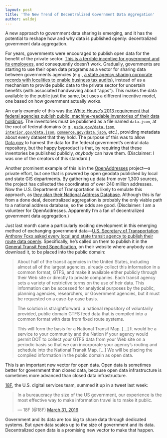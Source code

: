 ```yaml
---
layout: post
title: 'The New Trend of Decentralized Government Data Aggregation'
author: waldoj
---
```


A new approach to government data sharing is emerging, and it has the potential to reshape how and why data is published openly: decentralized government data aggregation.

For years, governments were encouraged to publish open data for the benefit of the private sector. [This is a terrible incentive for government and its employees](https://usopendata.org/2014/06/06/reframe-rhetoric/), and consequently doesn’t work. Gradually, governments are starting to use their open data programs as a vector for sharing data between governments agencies (e.g., [a state agency sharing corporate records with localities to enable business tax audits](https://usopendata.org/2014/12/11/business-data/)), instead of as a mechanism to provide public data to the private sector for uncertain benefits (with associated handwaving about “apps”). This makes the data available to the public just the same, but uses a different incentive model, one based on how government actually works.

An early example of this was [the White House’s 2013 requirement that federal agencies publish public, machine-readable inventories of their data holdings](https://www.whitehouse.gov/blog/2013/05/16/introducing-project-open-data). The inventories must be published as a file named `data.json`, at the root of federal domains (e.g., [`usda.gov/data.json`](http://www.usda.gov//data.json), [`interior.gov/data.json`](https://data.doi.gov/data.json), [`commerce.gov/data.json`](https://www.commerce.gov/sites/commerce.gov/files/data.json), etc.), providing metadata about every dataset that they hold. The purpose of this was to allow [Data.gov](https://www.data.gov/) to harvest the data for the federal government’s central data repository, but the happy byproduct is that, by requiring that these inventories be published publicly, _anybody_ can have them. (Disclaimer: I was one of the creators of this standard.)

Another prominent example of this is in the [OpenAddresses](https://openaddresses.io) project—a private effort, but one that is powered by open geodata published by local and state GIS departments. By gathering up data from over 1,300 sources, the project has collected the coordinates of over 240 million addresses. Now the U.S. Department of Transportation is likely to emulate this approach, as [they plan their National Address Database](http://fedscoop.com/national-address-database). Although this is far from a done deal, decentralized aggregation is probably the only viable path to a national address database, so the odds are good. (Disclaimer: I am a volunteer for OpenAddresses. Apparently I’m a fan of decentralized government data aggregation.)

Just last month came a particularly exciting development in this emerging method of exchanging government data—[U.S. Secretary of Transportation Anthony Foxx asked every local and state transit agency to publish their route data openly](http://gis.rita.dot.gov/Transit/downloads/DearColleague.pdf). Specifically, he’s called on them to publish it in the [General Transit Feed Specification](https://developers.google.com/transit/gtfs/), on their website where anybody can download it, to be placed into the public domain:

> About half of the transit agencies in the United States, including almost all of the largest agencies, already collect this information in a common format, GTFS, and make it available either publicly through their Web site or directly to private companies. Each transit agency sets a variety of restrictive terms on the use of heir data. This information can be accessed for analytical purposes by the public, planning agencies, researchers, or Government agencies, but it must be requested on a case-by-case basis.
>
> The solution is straightforward: a national repository of voluntarily provided, public domain GTFS feed data that is compiled into a common format with data from fixed route systems.
> 
> This will form the basis for a National Transit Map. [...] It would be a service to your community and the Nation if your agency would permit DOT to collect your GTFS data from your Web site on a periodic basis so that we can incorporate your agency’s routing and schedule into the National Transit Map. [...] We will be placing the compiled information in the public domain as open data.

This is an important new vector for open data. Open data is sometimes better for government than closed data, because open data infrastructure is sometimes more advanced than closed data infrastructure.

[18F](https://18f.gov/), the U.S. digital services team, summed it up in a tweet last week:

<blockquote class="twitter-tweet" data-lang="en"><p lang="en" dir="ltr">In a bureaucracy the size of the US government, our experience is the most effective way to make information travel is to make it public.</p>&mdash; 18F (@18F) <a href="https://twitter.com/18F/status/715578787405176832">March 31, 2016</a></blockquote>
<script async src="//platform.twitter.com/widgets.js" charset="utf-8"></script>

Government and its data are too big to share data through dedicated systems. But _open_ data scales up to the size of government and its data. Decentralized open data is a promising new vector to make that happen.
